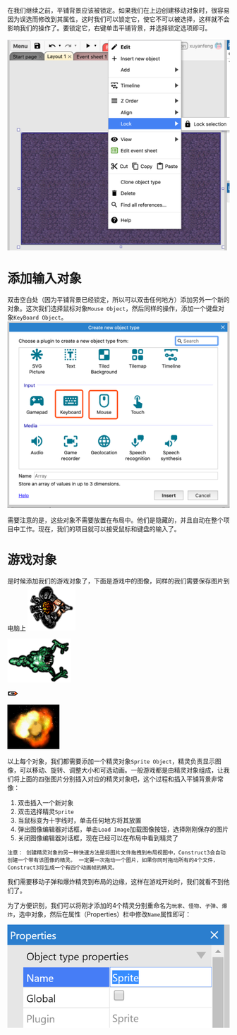 在我们继续之前，平铺背景应该被锁定。如果我们在上边创建移动对象时，很容易因为误选而修改到其属性，这时我们可以锁定它，使它不可以被选择，这样就不会影响我们的操作了。要锁定它，右键单击平铺背景，并选择锁定选项即可。

![](object/9bdd86bd.png)

# 添加输入对象
双击空白处（因为平铺背景已经锁定，所以可以双击任何地方）添加另外一个新的对象。这次我们选择鼠标对象`Mouse Object`，然后同样的操作，添加一个键盘对象`KeyBoard Object`。
![](object/0105f221.png)

需要注意的是，这些对象不需要放置在布局中。他们是隐藏的，并且自动在整个项目中工作。现在，我们的项目就可以接受鼠标和键盘的输入了。

# 游戏对象

是时候添加我们的游戏对象了，下面是游戏中的图像，同样的我们需要保存图片到电脑上
![玩家](object/a8a6bdc6.png)

![怪物](object/8b2e108a.png)

![子弹](object/faaa22ea.png)

![爆炸](object/912dc068.png)

以上每个对象，我们都需要添加一个精灵对象`Sprite Object`，精灵负责显示图像，可以移动、旋转、调整大小和可选动画。一般游戏都是由精灵对象组成，让我们将上面的四张图片分别插入对应的精灵对象吧，这个过程和插入平铺背景非常像：
1. 双击插入一个新对象
2. 双击选择精灵`Sprite`
3. 当鼠标变为十字线时，单击任何地方将其放置
4. 弹出图像编辑器对话框，单击`Load Image`加载图像按钮，选择刚刚保存的图片
5. 关闭图像编辑器对话框，现在已经可以在布局中看到精灵了

`注意： 创建精灵对象的另一种快速方法是将图片文件拖拽到布局视图中，Construct3会自动创建一个带有该图像的精灵。 一定要一次拖动一个图片，如果你同时拖动所有的4个文件，Construct3将生成一个有四个动画帧的精灵。`

我们需要移动子弹和爆炸精灵到布局的边缘，这样在游戏开始时，我们就看不到他们了。

为了方便识别，我们可以将刚才添加的4个精灵分别重命名为`玩家`、`怪物`、`子弹`、`爆炸`，选中对象，然后在属性（Properties）栏中修改`Name`属性即可：

![](object/1d063339.png)

